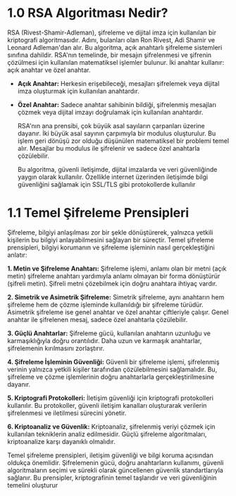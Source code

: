 # 1.0 RSA Algoritması Nedir?

RSA (Rivest-Shamir-Adleman), şifreleme ve dijital imza için kullanılan bir kriptografi 
algoritmasıdır. Adını, bulanları olan Ron Rivest, Adi Shamir ve Leonard Adleman'dan alır. 
Bu algoritma, açık anahtarlı şifreleme sistemleri sınıfına dahildir.
RSA'nın temelinde, bir mesajın şifrelenmesi ve şifrenin çözülmesi için kullanılan 
matematiksel işlemler bulunur. İki anahtar kullanır: açık anahtar ve özel anahtar.

- **Açık Anahtar:**
Herkesin erişebileceği, mesajları şifrelemek veya dijital imza oluşturmak için kullanılan 
anahtardır.

- **Özel Anahtar:** 
Sadece anahtar sahibinin bildiği, şifrelenmiş mesajları çözmek veya dijital imzayı 
doğrulamak için kullanılan anahtardır.

  RSA'nın ana prensibi, çok büyük asal sayıların çarpanları üzerine dayanır. İki büyük asal 
sayının çarpımıyla bir modulus oluşturulur. Bu işlem geri dönüşü zor olduğu düşünülen 
matematiksel bir problemi temel alır. Mesajlar bu modulus ile şifrelenir ve sadece özel 
anahtarla çözülebilir.

  Bu algoritma, güvenli iletişimde, dijital imzalarda ve veri güvenliğinde yaygın olarak 
kullanılır. Özellikle internet üzerinden iletişimde bilgi güvenliğini sağlamak için SSL/TLS 
gibi protokollerde kullanılır

# 1.1 Temel Şifreleme Prensipleri

  Şifreleme, bilgiyi anlaşılması zor bir şekle dönüştürerek, yalnızca yetkili kişilerin bu bilgiyi 
anlayabilmesini sağlayan bir süreçtir. Temel şifreleme prensipleri, bilgiyi korumanın ve 
şifreleme işleminin nasıl gerçekleştiğini anlatır:

**1. Metin ve Şifreleme Anahtarı:** 
 Şifreleme işlemi, anlamı olan bir metni (açık metin) şifreleme anahtarı yardımıyla 
anlamı olmayan bir forma dönüştürür (şifreli metin). Şifreli metni çözebilmek için 
doğru anahtara ihtiyaç vardır.

**2. Simetrik ve Asimetrik Şifreleme:**
 Simetrik şifreleme, aynı anahtarın hem şifreleme hem de çözme işleminde 
kullanıldığı bir şifreleme türüdür. Asimetrik şifreleme ise genel anahtar ve özel 
anahtar çiftleriyle çalışır. Genel anahtar ile şifrelenen mesaj, sadece özel anahtarla 
çözülebilir.

**3. Güçlü Anahtarlar:** 
 Şifreleme gücü, kullanılan anahtarın uzunluğu ve karmaşıklığıyla doğru orantılıdır. 
Daha uzun ve karmaşık anahtarlar, şifrelemenin kırılmasını zorlaştırır.

**4. Şifreleme İşleminin Güvenliği:**
 Güvenli bir şifreleme işlemi, şifrelenmiş verinin yalnızca yetkili kişiler tarafından 
çözülebilmesini sağlamalıdır. Bu, şifreleme ve çözme işlemlerinin doğru anahtarlarla 
gerçekleştirilmesine dayanır.

**5. Kriptografi Protokolleri:** 
 İletişim güvenliği için kriptografi protokolleri kullanılır. Bu protokoller, güvenli 
iletişim kanalları oluşturarak verilerin şifrelenmesi ve iletilmesi sürecini yönetir.

**6. Kriptoanaliz ve Güvenlik:**
 Kriptoanaliz, şifrelenmiş veriyi çözmek için kullanılan tekniklerin analiz 
edilmesidir. Güçlü şifreleme algoritmaları, kriptoanalize karşı dayanıklı olmalıdır.

 Temel şifreleme prensipleri, iletişim güvenliği ve bilgi koruma açısından oldukça 
önemlidir. Şifrelemenin gücü, doğru anahtarların kullanımı, güvenli algoritmaların seçimi ve 
sürekli olarak güncellenen güvenlik standartlarıyla sağlanır. Bu prensipler, kriptografinin 
temel taşlarıdır ve veri güvenliğinin temelini oluşturur
